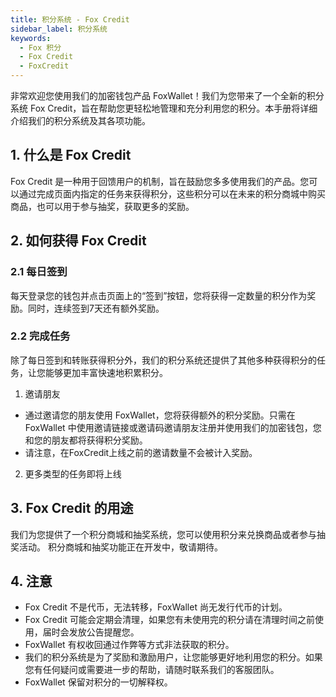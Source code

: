 ```yaml
---
title: 积分系统 - Fox Credit
sidebar_label: 积分系统
keywords:
  - Fox 积分
  - Fox Credit
  - FoxCredit
---
```


非常欢迎您使用我们的加密钱包产品 FoxWallet！我们为您带来了一个全新的积分系统 Fox Credit，旨在帮助您更轻松地管理和充分利用您的积分。本手册将详细介绍我们的积分系统及其各项功能。

## 1. 什么是 Fox Credit
Fox Credit 是一种用于回馈用户的机制，旨在鼓励您多多使用我们的产品。您可以通过完成页面内指定的任务来获得积分，这些积分可以在未来的积分商城中购买商品，也可以用于参与抽奖，获取更多的奖励。

## 2. 如何获得 Fox Credit

### 2.1 每日签到
每天登录您的钱包并点击页面上的“签到”按钮，您将获得一定数量的积分作为奖励。同时，连续签到7天还有额外奖励。

### 2.2 完成任务
除了每日签到和转账获得积分外，我们的积分系统还提供了其他多种获得积分的任务，让您能够更加丰富快速地积累积分。

1. 邀请朋友  
* 通过邀请您的朋友使用 FoxWallet，您将获得额外的积分奖励。只需在 FoxWallet 中使用邀请链接或邀请码邀请朋友注册并使用我们的加密钱包，您和您的朋友都将获得积分奖励。  
* 请注意，在FoxCredit上线之前的邀请数量不会被计入奖励。

2. 更多类型的任务即将上线

## 3. Fox Credit 的用途
我们为您提供了一个积分商城和抽奖系统，您可以使用积分来兑换商品或者参与抽奖活动。
积分商城和抽奖功能正在开发中，敬请期待。

## 4. 注意
* Fox Credit 不是代币，无法转移，FoxWallet 尚无发行代币的计划。
* Fox Credit 可能会定期会清理，如果您有未使用完的积分请在清理时间之前使用，届时会发放公告提醒您。
* FoxWallet 有权收回通过作弊等方式非法获取的积分。
* 我们的积分系统是为了奖励和激励用户，让您能够更好地利用您的积分。如果您有任何疑问或需要进一步的帮助，请随时联系我们的客服团队。
* FoxWallet 保留对积分的一切解释权。

